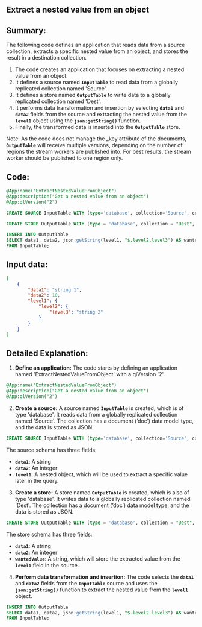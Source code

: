 ## Extract a nested value from an object

## Summary:
The following code defines an application that reads data from a source collection, extracts a specific nested value from an object, and stores the result in a destination collection.

1. The code creates an application that focuses on extracting a nested value from an object.
2. It defines a source named **`InputTable`** to read data from a globally replicated collection named 'Source'.
3. It defines a store named **`OutputTable`** to write data to a globally replicated collection named 'Dest'.
4. It performs data transformation and insertion by selecting **`data1`** and **`data2`** fields from the source and extracting the nested value from the **`level1`** object using the **`json:getString()`** function.
5. Finally, the transformed data is inserted into the **`OutputTable`** store.

Note: As the code does not manage the _key attribute of the documents, **`OutputTable`** will receive multiple versions, depending on the number of regions the stream workers are published into. For best results, the stream worker should be published to one region only.

## Code:

```sql
@App:name("ExtractNestedValueFromObject")
@App:description("Get a nested value from an object")
@App:qlVersion("2")

CREATE SOURCE InputTable WITH (type='database', collection='Source', collection.type='doc', replication.type='global', map.type='json') (data1 string, data2 int, level1 object);

CREATE STORE OutputTable WITH (type = 'database', collection = "Dest", collection.type="doc", replication.type="global", map.type='json') (data1 string, data2 int, wantedValue string);

INSERT INTO OutputTable
SELECT data1, data2, json:getString(level1, "$.level2.level3") AS wantedValue
FROM InputTable;
```

## Input data:

```json
[
    {
        "data1": "string 1",
        "data2": 10,
        "level1": {
            "level2": {
                "level3": "string 2"
            }
        }
    }
]
```

## Detailed Explanation:

1. **Define an application:**
The code starts by defining an application named 'ExtractNestedValueFromObject' with a qlVersion '2'.

```sql
@App:name("ExtractNestedValueFromObject")
@App:description("Get a nested value from an object")
@App:qlVersion("2")
```

2. **Create a source:**
A source named **`InputTable`** is created, which is of type 'database'. It reads data from a globally replicated collection named 'Source'. The collection has a document (’doc’) data model type, and the data is stored as JSON.

```sql
CREATE SOURCE InputTable WITH (type='database', collection='Source', collection.type='doc', replication.type='global', map.type='json') (data1 string, data2 int, level1 object);
```

The source schema has three fields:

- **`data1`**: A string
- **`data2`**: An integer
- **`level1`**: A nested object, which will be used to extract a specific value later in the query.

3. **Create a store:**
A store named **`OutputTable`** is created, which is also of type 'database'. It writes data to a globally replicated collection named 'Dest'. The collection has a document (’doc’) data model type, and the data is stored as JSON.

```sql
CREATE STORE OutputTable WITH (type = 'database', collection = "Dest", collection.type="doc", replication.type="global", map.type='json') (data1 string, data2 int, wantedValue string);
```

The store schema has three fields:

- **`data1`**: A string
- **`data2`**: An integer
- **`wantedValue`**: A string, which will store the extracted value from the **`level1`** field in the source.

4. **Perform data transformation and insertion:**
The code selects the **`data1`** and **`data2`** fields from the **`InputTable`** source and uses the **`json:getString()`** function to extract the nested value from the **`level1`** object.

```sql
INSERT INTO OutputTable
SELECT data1, data2, json:getString(level1, "$.level2.level3") AS wantedValue
FROM InputTable;
```
